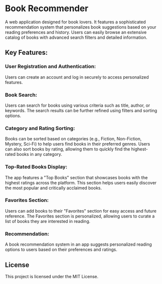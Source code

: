 # Book Recommender
A web application designed for book lovers. It features a sophisticated recommendation 
system that personalizes book suggestions based on your reading preferences and 
history. Users can easily browse an extensive catalog of books with advanced search 
filters and detailed information. 

## Key Features:

### User Registration and Authentication:

Users can create an account and log in securely to access personalized features.

### Book Search:

Users can search for books using various criteria such as title, author, or keywords.
The search results can be further refined using filters and sorting options.

### Category and Rating Sorting:

Books can be sorted based on categories (e.g., Fiction, Non-Fiction, Mystery, Sci-Fi) to help users find books in their preferred genres.
Users can also sort books by rating, allowing them to quickly find the highest-rated books in any category.

### Top-Rated Books Display:

The app features a "Top Books" section that showcases books with the highest ratings across the platform.
This section helps users easily discover the most popular and critically acclaimed books.

### Favorites Section:

Users can add books to their "Favorites" section for easy access and future reference.
The Favorites section is personalized, allowing users to curate a list of books they are interested in reading.

### Recommendation:

A book recommendation system in an app suggests personalized reading options to users based on their preferences and ratings.

## License

This project is licensed under the MIT License.


